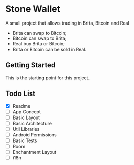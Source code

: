 # Stone Wallet

A small project that allows trading in Brita, Bitcoin and Real
<br>
- Brita can swap to Bitcoin;
- Bitcoin can swap to Brita;
- Real buy Brita or Bitcoin;
- Brita or Bitcoin can be sold in Real.

## Getting Started

This is the starting point for this project.

## Todo List
- [X] Readme
- [ ] App Concept
- [ ] Basic Layout
- [ ] Basic Architecture
- [ ] Util Libraries
- [ ] Android Permissions
- [ ] Basic Tests
- [ ] Room
- [ ] Enchantment Layout
- [ ] i18n